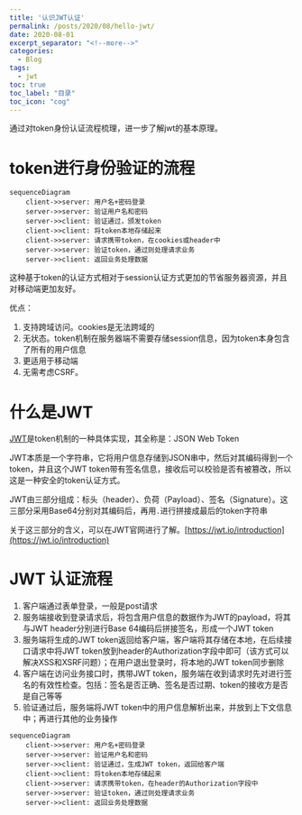 ```yaml
---
title: '认识JWT认证'
permalink: /posts/2020/08/hello-jwt/
date: 2020-08-01
excerpt_separator: "<!--more-->"
categories:
  - Blog
tags:
  - jwt
toc: true
toc_label: "目录"
toc_icon: "cog"
---
```


通过对token身份认证流程梳理，进一步了解jwt的基本原理。

<!--more-->

# token进行身份验证的流程

```mermaid
sequenceDiagram
    client->>server: 用户名+密码登录
	server->>server: 验证用户名和密码
	server->>client: 验证通过，颁发token
	client->>client: 将token本地存储起来
	client->>server: 请求携带token，在cookies或header中
	server->>server: 验证token，通过则处理请求业务
	server->>client: 返回业务处理数据
```

这种基于token的认证方式相对于session认证方式更加的节省服务器资源，并且对移动端更加友好。

优点：
1. 支持跨域访问。cookies是无法跨域的
2. 无状态。token机制在服务器端不需要存储session信息，因为token本身包含了所有的用户信息
3. 更适用于移动端
4. 无需考虑CSRF。

# 什么是JWT
  
[JWT](https://jwt.io/)是token机制的一种具体实现，其全称是：JSON Web Token

JWT本质是一个字符串，它将用户信息存储到JSON串中，然后对其编码得到一个token，并且这个JWT token带有签名信息，接收后可以校验是否有被篡改，所以这是一种安全的token认证方式。

JWT由三部分组成：标头（header）、负荷（Payload）、签名（Signature）。这三部分采用Base64分别对其编码后，再用`.`进行拼接成最后的token字符串

关于这三部分的含义，可以在JWT官网进行了解。[https://jwt.io/introduction](https://jwt.io/introduction)

# JWT 认证流程

1. 客户端通过表单登录，一般是post请求
2. 服务端接收到登录请求后，将包含用户信息的数据作为JWT的payload，将其与JWT header分别进行Base 64编码后拼接签名，形成一个JWT token
3. 服务端将生成的JWT token返回给客户端，客户端将其存储在本地，在后续接口请求中将JWT token放到header的Authorization字段中即可（该方式可以解决XSS和XSRF问题）；在用户退出登录时，将本地的JWT token同步删除
4. 客户端在访问业务接口时，携带JWT token，服务端在收到请求时先对进行签名的有效性检查。包括：签名是否正确、签名是否过期、token的接收方是否是自己等等
5. 验证通过后，服务端将JWT token中的用户信息解析出来，并放到上下文信息中；再进行其他的业务操作

```mermaid
sequenceDiagram
    client->>server: 用户名+密码登录
	server->>server: 验证用户名和密码
	server->>client: 验证通过，生成JWT token，返回给客户端
	client->>client: 将token本地存储起来
	client->>server: 请求携带token，在header的Authorization字段中
	server->>server: 验证token，通过则处理请求业务
	server->>client: 返回业务处理数据
```